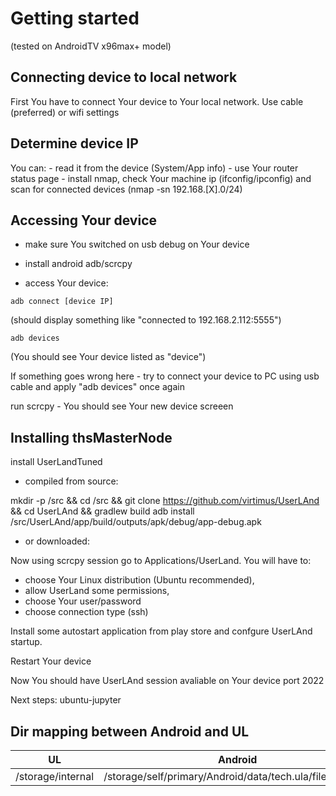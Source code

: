 # Getting started
(tested on AndroidTV x96max+ model)

## Connecting device to local network

First You have to connect Your device to Your local network. Use cable (preferred) or wifi settings
## Determine device IP

You can:
	- read it from the device (System/App info)
	- use Your router status page 
	- install nmap, check Your machine ip (ifconfig/ipconfig) and scan for connected devices (nmap -sn 192.168.[X].0/24)

## Accessing Your device

- make sure You switched on usb debug on Your device
	
- install android adb/scrcpy 

- access Your device:

```
adb connect [device IP]
```
(should display something like "connected to 192.168.2.112:5555")

```
adb devices
``` 
(You should see Your device listed as "device")

If something goes wrong here - try to connect your device to PC using usb cable and apply "adb devices" once again

run scrcpy - You should see Your new device screeen


## Installing thsMasterNode

install UserLandTuned 

- compiled from source:

mkdir -p /src && cd /src && git clone https://github.com/virtimus/UserLAnd && cd UserLAnd && gradlew build
adb install /src/UserLAnd/app/build/outputs/apk/debug/app-debug.apk 

- or downloaded:


Now using scrcpy session go to Applications/UserLand.
You will have to:
- choose Your Linux distribution (Ubuntu recommended),
- allow UserLand some permissions, 
- choose Your user/password
- choose connection type (ssh)

Install some autostart application from play store  and confgure UserLAnd startup.

Restart Your device

Now You should have UserLAnd session avaliable on Your device port 2022


Next steps: ubuntu-jupyter

## Dir mapping between Android and UL

| UL				| Android                                                   |
|-------------------|-----------------------------------------------------------|
| /storage/internal | /storage/self/primary/Android/data/tech.ula/files/storage |





